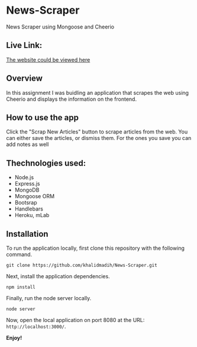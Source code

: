 # News-Scraper
News Scraper using Mongoose and Cheerio


## Live Link: 

[The website could be viewed here](https://polar-spire-71132.herokuapp.com/)


## Overview

In this assignment I was buidling an application that scrapes the web using Cheerio and displays the information on the frontend.  

## How to use the app

Click the "Scrap New Articles" button to scrape articles from the web. You can either save the articles, or dismiss them. For the ones you save you can add notes as well 

## Thechnologies used: 

- Node.js
- Express.js
- MongoDB
- Mongoose ORM
- Bootsrap
- Handlebars
- Heroku, mLab

## Installation

To run the application locally, first clone this repository with the following command.

	git clone https://github.com/khalidmadih/News-Scraper.git
	
Next, install the application dependencies.

	npm install
	
Finally, run the node server locally.

	node server
	
Now, open the local application on port 8080 at the URL: `http://localhost:3000/`.

**Enjoy!**

